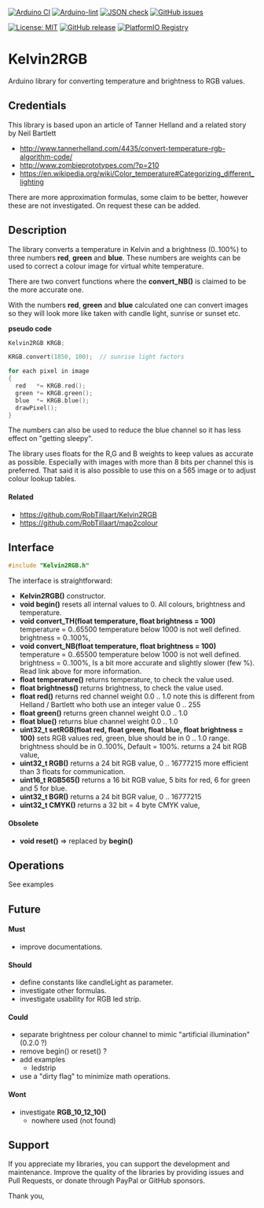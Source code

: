 
[![Arduino CI](https://github.com/RobTillaart/Kelvin2RGB/workflows/Arduino%20CI/badge.svg)](https://github.com/marketplace/actions/arduino_ci)
[![Arduino-lint](https://github.com/RobTillaart/Kelvin2RGB/actions/workflows/arduino-lint.yml/badge.svg)](https://github.com/RobTillaart/Kelvin2RGB/actions/workflows/arduino-lint.yml)
[![JSON check](https://github.com/RobTillaart/Kelvin2RGB/actions/workflows/jsoncheck.yml/badge.svg)](https://github.com/RobTillaart/Kelvin2RGB/actions/workflows/jsoncheck.yml)
[![GitHub issues](https://img.shields.io/github/issues/RobTillaart/Kelvin2RGB.svg)](https://github.com/RobTillaart/Kelvin2RGB/issues)

[![License: MIT](https://img.shields.io/badge/license-MIT-green.svg)](https://github.com/RobTillaart/Kelvin2RGB/blob/master/LICENSE)
[![GitHub release](https://img.shields.io/github/release/RobTillaart/Kelvin2RGB.svg?maxAge=3600)](https://github.com/RobTillaart/Kelvin2RGB/releases)
[![PlatformIO Registry](https://badges.registry.platformio.org/packages/robtillaart/library/Kelvin2RGB.svg)](https://registry.platformio.org/libraries/robtillaart/Kelvin2RGB)


# Kelvin2RGB

Arduino library for converting temperature and brightness to RGB values.


## Credentials

This library is based upon an article of Tanner Helland and a related story by Neil Bartlett

- http://www.tannerhelland.com/4435/convert-temperature-rgb-algorithm-code/
- http://www.zombieprototypes.com/?p=210
- https://en.wikipedia.org/wiki/Color_temperature#Categorizing_different_lighting

There are more approximation formulas, some claim to be better,
however these are not investigated. On request these can be added.


## Description

The library converts a temperature in Kelvin and a brightness (0..100%)
 to three numbers **red**, **green** and **blue**.
These numbers are weights can be used to correct a colour image for virtual white temperature.

There are two convert functions where the **convert_NB()** is claimed to be
the more accurate one.

With the numbers **red**, **green** and **blue** calculated one can convert images 
so they will look more like taken with candle light, sunrise or sunset etc.


**pseudo code**
```cpp
Kelvin2RGB KRGB;

KRGB.convert(1850, 100);  // sunrise light factors

for each pixel in image
{
  red   *= KRGB.red();
  green *= KRGB.green();
  blue  *= KRGB.blue();
  drawPixel();
}
```

The numbers can also be used to reduce the blue channel so it has less effect 
on "getting sleepy".

The library uses floats for the R,G and B weights to keep values as accurate as possible.
Especially with images with more than 8 bits per channel this is preferred.
That said it is also possible to use this on a 565 image or to adjust colour lookup tables.


#### Related

- https://github.com/RobTillaart/Kelvin2RGB
- https://github.com/RobTillaart/map2colour


## Interface

```cpp
#include "Kelvin2RGB.h"
```

The interface is straightforward:

- **Kelvin2RGB()** constructor.
- **void begin()** resets all internal values to 0. 
    All colours, brightness and temperature.
- **void convert_TH(float temperature, float brightness = 100)**
    temperature = 0..65500   temperature below 1000 is not well defined.
    brightness = 0..100%,
- **void convert_NB(float temperature, float brightness = 100)**
    temperature = 0..65500   temperature below 1000 is not well defined.
    brightness = 0..100%,
    Is a bit more accurate and slightly slower (few %). Read link above for more information.
- **float temperature()** returns temperature, to check the value used.
- **float brightness()** returns brightness, to check the value used.
- **float red()** returns red channel weight 0.0 .. 1.0
    note this is different from Helland / Bartlett who both use an integer value 0 .. 255
- **float green()** returns green channel weight 0.0 .. 1.0
- **float blue()** returns blue channel weight 0.0 .. 1.0
- **uint32_t setRGB(float red, float green, float blue, float brightness = 100)** sets RGB values
    red, green, blue should be in 0 .. 1.0 range. brightness should be in 0..100%, Default = 100%.
    returns a 24 bit RGB value,
- **uint32_t RGB()** returns a 24 bit RGB value, 0 .. 16777215
    more efficient than 3 floats for communication.
- **uint16_t RGB565()** returns a 16 bit RGB value, 5 bits for red, 6 for green and 5 for blue.
- **uint32_t BGR()** returns a 24 bit BGR value, 0 .. 16777215
- **uint32_t CMYK()** returns a 32 bit = 4 byte CMYK value,


#### Obsolete

- **void reset()** => replaced by **begin()**


## Operations

See examples


## Future

#### Must

- improve documentations.

#### Should

- define constants like candleLight as parameter.
- investigate other formulas.
- investigate usability for RGB led strip.

#### Could

- separate brightness per colour channel to mimic "artificial illumination"  (0.2.0 ?)
- remove begin() or reset() ?
- add examples
  - ledstrip
- use a "dirty flag" to minimize math operations.

#### Wont

- investigate **RGB_10_12_10()**
  - nowhere used (not found)


## Support

If you appreciate my libraries, you can support the development and maintenance.
Improve the quality of the libraries by providing issues and Pull Requests, or
donate through PayPal or GitHub sponsors.

Thank you,

